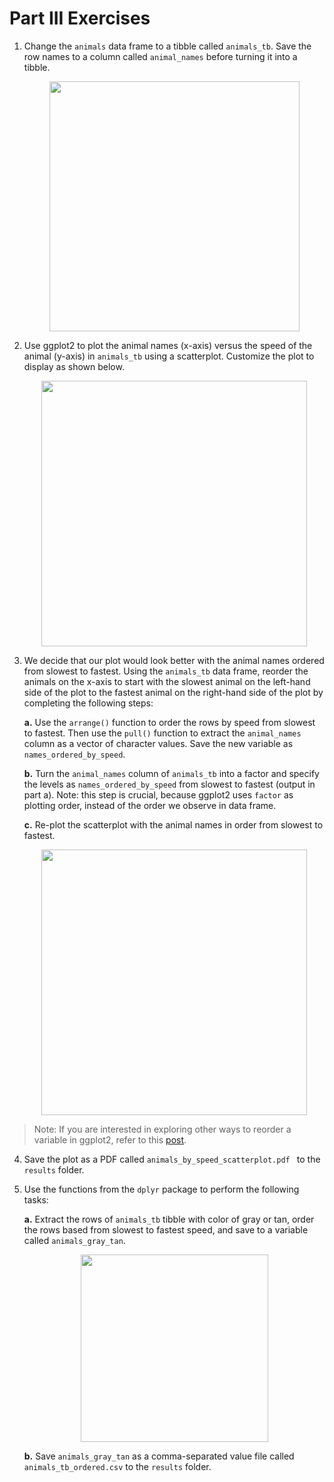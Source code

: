 # Part III Exercises

1. Change the `animals` data frame to a tibble called `animals_tb`. Save the row names to a column called `animal_names` before turning it into a tibble.

	<p align="center">
  	<img src="../img/animals_tb_unordered.png" width="400"/>
	</p>

2. Use ggplot2 to plot the animal names (x-axis) versus the speed of the animal (y-axis) in `animals_tb` using a scatterplot. Customize the plot to display as shown below.

	<p align="center">
  	<img src="../img/animals_unordered_ggplot2.png" width="425"/>
	</p>

3. We decide that our plot would look better with the animal names ordered from slowest to fastest. Using the `animals_tb` data frame, reorder the animals on the x-axis to start with the slowest animal on the left-hand side of the plot to the fastest animal on the right-hand side of the plot by completing the following steps:

	**a.** Use the `arrange()` function to order the rows by speed from slowest to fastest. Then use the `pull()` function to extract the `animal_names` column as a vector of character values. Save the new variable as `names_ordered_by_speed`.

	**b.** Turn the `animal_names` column of `animals_tb` into a factor and specify the levels as `names_ordered_by_speed` from slowest to fastest (output in part a). Note: this step is crucial, because ggplot2 uses `factor` as plotting order, instead of the order we observe in data frame.
	
	**c.** Re-plot the scatterplot with the animal names in order from slowest to fastest.
	
	<p align="center">
  	<img src="../img/animals_ordered_ggplot2.png" width="425"/>
	</p>
	
> Note: If you are interested in exploring other ways to reorder a variable in ggplot2, refer to this [post](https://www.r-graph-gallery.com/267-reorder-a-variable-in-ggplot2.html).
	
4. Save the plot as a PDF called `animals_by_speed_scatterplot.pdf ` to the `results` folder.

5. Use the functions from the `dplyr` package to perform the following tasks:

	**a.** Extract the rows of `animals_tb` tibble with color of gray or tan, order the rows based from slowest to fastest speed, and save to a variable called `animals_gray_tan`.
	
	<p align="center">
  	<img src="../img/animals_tb_ordered.png" width="300"/>
	</p>	
	
	**b.** Save `animals_gray_tan` as a comma-separated value file called `animals_tb_ordered.csv` to the `results` folder.	
